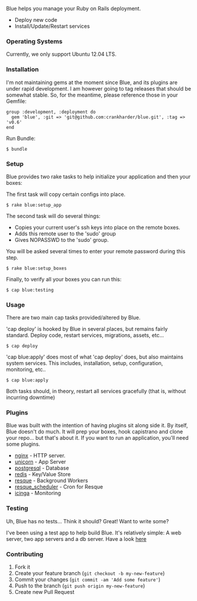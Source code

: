 Blue helps you manage your Ruby on Rails deployment.

* Deploy new code
* Install/Update/Restart services

### Operating Systems

Currently, we only support Ubuntu 12.04 LTS.

### Installation

I'm not maintaining gems at the moment since Blue, and its plugins are under rapid development.
I am however going to tag releases that should be somewhat stable.  So, for the meantime, please reference those in your Gemfile:

    group :development, :deployment do
      gem 'blue', :git => 'git@github.com:crankharder/blue.git', :tag => 'v0.6'
    end

Run Bundle:

    $ bundle

### Setup

Blue provides two rake tasks to help initialize your application and then your boxes:

The first task will copy certain configs into place.

    $ rake blue:setup_app

The second task will do several things:
* Copies your current user's ssh keys into place on the remote boxes.
* Adds this remote user to the 'sudo' group
* Gives NOPASSWD to the 'sudo' group.

You will be asked several times to enter your remote password during this step.

    $ rake blue:setup_boxes

Finally, to verify all your boxes you can run this:

    $ cap blue:testing

### Usage

There are two main cap tasks provided/altered by Blue.

'cap deploy' is hooked by Blue in several places, but remains fairly standard.  Deploy code, restart services, migrations, assets, etc...

    $ cap deploy

'cap blue:apply' does most of what 'cap deploy' does, but also maintains system services.
This includes, installation, setup, configuration, monitoring, etc..

    $ cap blue:apply

Both tasks should, in theory, restart all services gracefully (that is, without incurring downtime)

### Plugins
Blue was built with the intention of having plugins sit along side it.
By itself, Blue doesn't do much.  It will prep your boxes, hook capistrano and clone your repo... but that's about it.
If you want to run an application, you'll need some plugins.

* [nginx](https://github.com/crankharder/blue-nginx) - HTTP server.
* [unicorn](https://github.com/crankharder/blue-unicorn) - App Server
* [postgresql](https://github.com/crankharder/blue-postgresql) - Database
* [redis](https://github.com/crankharder/blue-redis) - Key/Value Store
* [resque](https://github.com/crankharder/blue-resque) - Background Workers
* [resque_scheduler](https://github.com/crankharder/blue-resque_scheduler) - Cron for Resque
* [icinga](https://github.com/crankharder/blue-icinga) - Monitoring

### Testing

Uh, Blue has no tests... Think it should? Great! Want to write some?

I've been using a test app to help build Blue.  It's relatively simple: A web server, two app servers and a db server.  Have a look [here](https://github.com/crankharder/blue-test-app)

### Contributing

1. Fork it
2. Create your feature branch (`git checkout -b my-new-feature`)
3. Commit your changes (`git commit -am 'Add some feature'`)
4. Push to the branch (`git push origin my-new-feature`)
5. Create new Pull Request

